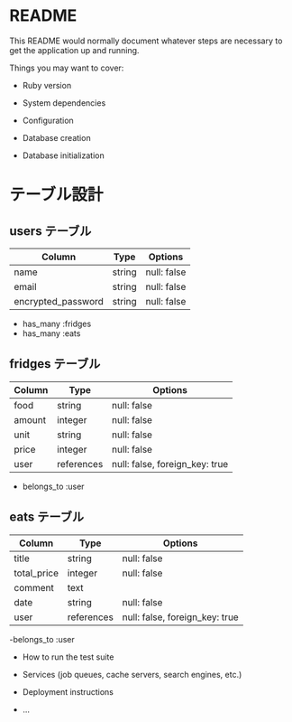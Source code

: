 # README

This README would normally document whatever steps are necessary to get the
application up and running.

Things you may want to cover:

* Ruby version

* System dependencies

* Configuration

* Database creation

* Database initialization
# テーブル設計

## users テーブル

| Column             | Type   | Options     |
| ------------------ | ------ | ----------- |
| name               | string | null: false |
| email              | string | null: false |
| encrypted_password | string | null: false |

- has_many :fridges
- has_many :eats

## fridges テーブル

| Column  | Type       | Options                        |
| ------- | ---------- | -------------------------------|
| food    | string     | null: false                    |
| amount  | integer    | null: false                    |
| unit    | string     | null: false                    |
| price   | integer    | null: false                    |
| user    | references | null: false, foreign_key: true |

- belongs_to :user

## eats テーブル

| Column      | Type       | Options                        |
| ----------- | ---------- | ------------------------------ |
| title       | string     | null: false                    |
| total_price | integer    | null: false                    |
| comment     | text       |                                |
| date        | string     | null: false                    |
| user        | references | null: false, foreign_key: true |

-belongs_to :user


* How to run the test suite

* Services (job queues, cache servers, search engines, etc.)

* Deployment instructions

* ...
